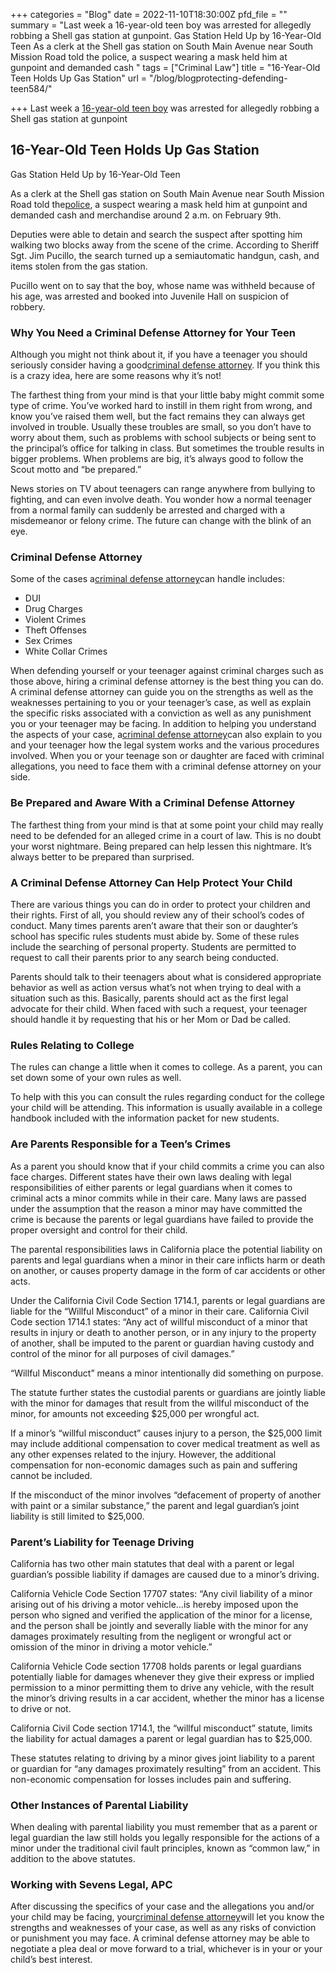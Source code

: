 +++
categories = "Blog"
date = 2022-11-10T18:30:00Z
pfd_file = ""
summary = "Last week a 16-year-old teen boy was arrested for allegedly robbing a Shell gas station at gunpoint. Gas Station Held Up by 16-Year-Old Teen As a clerk at the Shell gas station on South Main Avenue near South Mission Road told the police, a suspect wearing a mask held him at gunpoint and demanded cash "
tags = ["Criminal Law"]
title = "16-Year-Old Teen Holds Up Gas Station"
url = "/blog/blogprotecting-defending-teen584/"

+++
Last week a [16-year-old teen boy](http://sevenslegal.com/) was arrested for allegedly robbing a Shell gas station at gunpoint

## 16-Year-Old Teen Holds Up Gas Station

Gas Station Held Up by 16-Year-Old Teen

As a clerk at the Shell gas station on South Main Avenue near South Mission Road told the[police](http://sevenslegal.com/), a suspect wearing a mask held him at gunpoint and demanded cash and merchandise around 2 a.m. on February 9th.

Deputies were able to detain and search the suspect after spotting him walking two blocks away from the scene of the crime. According to Sheriff Sgt. Jim Pucillo, the search turned up a semiautomatic handgun, cash, and items stolen from the gas station.

Pucillo went on to say that the boy, whose name was withheld because of his age, was arrested and booked into Juvenile Hall on suspicion of robbery.

### Why You Need a Criminal Defense Attorney for Your Teen

Although you might not think about it, if you have a teenager you should seriously consider having a good[criminal defense attorney](http://sevenslegal.com/). If you think this is a crazy idea, here are some reasons why it’s not!

The farthest thing from your mind is that your little baby might commit some type of crime. You’ve worked hard to instill in them right from wrong, and know you’ve raised them well, but the fact remains they can always get involved in trouble. Usually these troubles are small, so you don’t have to worry about them, such as problems with school subjects or being sent to the principal’s office for talking in class. But sometimes the trouble results in bigger problems. When problems are big, it’s always good to follow the Scout motto and “be prepared.”

News stories on TV about teenagers can range anywhere from bullying to fighting, and can even involve death. You wonder how a normal teenager from a normal family can suddenly be arrested and charged with a misdemeanor or felony crime. The future can change with the blink of an eye.

### Criminal Defense Attorney

Some of the cases a[criminal defense attorney](http://sevenslegal.com/)can handle includes:

* DUI
* Drug Charges
* Violent Crimes
* Theft Offenses
* Sex Crimes
* White Collar Crimes

When defending yourself or your teenager against criminal charges such as those above, hiring a criminal defense attorney is the best thing you can do. A criminal defense attorney can guide you on the strengths as well as the weaknesses pertaining to you or your teenager’s case, as well as explain the specific risks associated with a conviction as well as any punishment you or your teenager may be facing. In addition to helping you understand the aspects of your case, a[criminal defense attorney](http://sevenslegal.com/)can also explain to you and your teenager how the legal system works and the various procedures involved. When you or your teenage son or daughter are faced with criminal allegations, you need to face them with a criminal defense attorney on your side.

### Be Prepared and Aware With a Criminal Defense Attorney

The farthest thing from your mind is that at some point your child may really need to be defended for an alleged crime in a court of law. This is no doubt your worst nightmare. Being prepared can help lessen this nightmare. It’s always better to be prepared than surprised.

### A Criminal Defense Attorney Can Help Protect Your Child

There are various things you can do in order to protect your children and their rights. First of all, you should review any of their school’s codes of conduct. Many times parents aren’t aware that their son or daughter’s school has specific rules students must abide by. Some of these rules include the searching of personal property. Students are permitted to request to call their parents prior to any search being conducted.

Parents should talk to their teenagers about what is considered appropriate behavior as well as action versus what’s not when trying to deal with a situation such as this. Basically, parents should act as the first legal advocate for their child. When faced with such a request, your teenager should handle it by requesting that his or her Mom or Dad be called.

### Rules Relating to College

The rules can change a little when it comes to college. As a parent, you can set down some of your own rules as well.

To help with this you can consult the rules regarding conduct for the college your child will be attending. This information is usually available in a college handbook included with the information packet for new students.

### Are Parents Responsible for a Teen’s Crimes

As a parent you should know that if your child commits a crime you can also face charges. Different states have their own laws dealing with legal responsibilities of either parents or legal guardians when it comes to criminal acts a minor commits while in their care. Many laws are passed under the assumption that the reason a minor may have committed the crime is because the parents or legal guardians have failed to provide the proper oversight and control for their child.

The parental responsibilities laws in California place the potential liability on parents and legal guardians when a minor in their care inflicts harm or death on another, or causes property damage in the form of car accidents or other acts.

Under the California Civil Code Section 1714.1, parents or legal guardians are liable for the “Willful Misconduct” of a minor in their care. California Civil Code section 1714.1 states: “Any act of willful misconduct of a minor that results in injury or death to another person, or in any injury to the property of another, shall be imputed to the parent or guardian having custody and control of the minor for all purposes of civil damages.”

“Willful Misconduct” means a minor intentionally did something on purpose.

The statute further states the custodial parents or guardians are jointly liable with the minor for damages that result from the willful misconduct of the minor, for amounts not exceeding $25,000 per wrongful act.

If a minor’s “willful misconduct” causes injury to a person, the $25,000 limit may include additional compensation to cover medical treatment as well as any other expenses related to the injury. However, the additional compensation for non-economic damages such as pain and suffering cannot be included.

If the misconduct of the minor involves “defacement of property of another with paint or a similar substance,” the parent and legal guardian’s joint liability is still limited to $25,000.

### Parent’s Liability for Teenage Driving

California has two other main statutes that deal with a parent or legal guardian’s possible liability if damages are caused due to a minor’s driving.

California Vehicle Code Section 17707 states: “Any civil liability of a minor arising out of his driving a motor vehicle…is hereby imposed upon the person who signed and verified the application of the minor for a license, and the person shall be jointly and severally liable with the minor for any damages proximately resulting from the negligent or wrongful act or omission of the minor in driving a motor vehicle.”

California Vehicle Code section 17708 holds parents or legal guardians potentially liable for damages whenever they give their express or implied permission to a minor permitting them to drive any vehicle, with the result the minor’s driving results in a car accident, whether the minor has a license to drive or not.

California Civil Code section 1714.1, the “willful misconduct” statute, limits the liability for actual damages a parent or legal guardian has to $25,000.

These statutes relating to driving by a minor gives joint liability to a parent or guardian for “any damages proximately resulting” from an accident. This non-economic compensation for losses includes pain and suffering.

### Other Instances of Parental Liability

When dealing with parental liability you must remember that as a parent or legal guardian the law still holds you legally responsible for the actions of a minor under the traditional civil fault principles, known as “common law,” in addition to the above statutes.

### Working with Sevens Legal, APC

After discussing the specifics of your case and the allegations you and/or your child may be facing, your[criminal defense attorney](http://sevenslegal.com/)will let you know the strengths and weaknesses of your case, as well as any risks of conviction or punishment you may face. A criminal defense attorney may be able to negotiate a plea deal or move forward to a trial, whichever is in your or your child’s best interest.